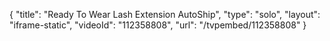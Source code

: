 {
    "title": "Ready To Wear Lash Extension AutoShip",
    "type": "solo",
    "layout": "iframe-static",
    "videoId": "112358808",
    "url": "\/tvpembed\/112358808"
}